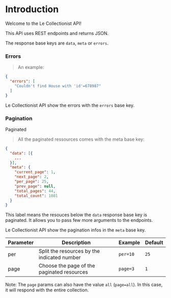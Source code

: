 # Introduction

Welcome to the Le Collectionist API!

This API uses REST endpoints and returns JSON.

The response base keys are `data`, `meta` or `errors`.

### Errors

> An example:

```json
{
  "errors": [
    "Couldn't find House with 'id'=678987"
  ]
}
```

Le Collectionist API show the errors with the `errors` base key.



### Pagination
<span class='badge badge-bleu'>Paginated</span>

> All the paginated ressources comes with the meta base key:

```json
{
  "data": [{
    ...
  }],
  "meta": {
    "current_page": 1,
    "next_page": 2,
    "per_page": 25,
    "prev_page": null,
    "total_pages": 44,
    "total_count": 1081
  }
}
```

This label means the resouces below the `data` response base key is paginated.
It allows you to pass few more arguments to the endpoints.

Le Collectionist API show the pagination infos in the `meta` base key.

Parameter | Description | Example | Default
--------- | ----------- | ------- | -------
per | Split the resources by the indicated number | `per=10` | `25`
page | Choose the page of the paginated resources | `page=3` | `1`

Note: The `page` params can also have the value `all` (`page=all`).
In this case, it will respond with the entire collection.
